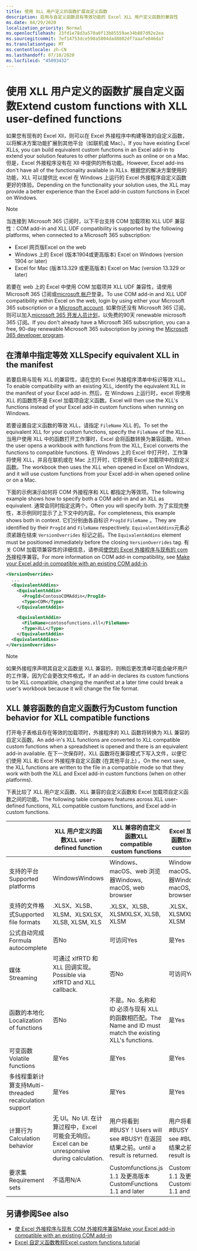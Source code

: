 ```yaml
---
title: 使用 XLL 用户定义的函数扩展自定义函数
description: 启用与自定义函数具有等效功能的 Excel XLL 用户定义函数的兼容性
ms.date: 04/29/2020
localization_priority: Normal
ms.openlocfilehash: 23fd1e78d3a570a0f13b85559ae34b887d92e2ea
ms.sourcegitcommit: 7ef14753dce598a5804dad8802df7aaafe046da7
ms.translationtype: MT
ms.contentlocale: zh-CN
ms.lasthandoff: 07/10/2020
ms.locfileid: "45093432"
---
```

# <a name="extend-custom-functions-with-xll-user-defined-functions"></a><span data-ttu-id="f25ac-103">使用 XLL 用户定义的函数扩展自定义函数</span><span class="sxs-lookup"><span data-stu-id="f25ac-103">Extend custom functions with XLL user-defined functions</span></span>

<span data-ttu-id="f25ac-104">如果您有现有的 Excel Xll，则可以在 Excel 外接程序中构建等效的自定义函数，以将解决方案功能扩展到其他平台（如联机或 Mac）。</span><span class="sxs-lookup"><span data-stu-id="f25ac-104">If you have existing Excel XLLs, you can build equivalent custom functions in an Excel add-in to extend your solution features to other platforms such as online or on a Mac.</span></span> <span data-ttu-id="f25ac-105">但是，Excel 外接程序没有在 Xll 中提供的所有功能。</span><span class="sxs-lookup"><span data-stu-id="f25ac-105">However, Excel add-ins don't have all of the functionality available in XLLs.</span></span> <span data-ttu-id="f25ac-106">根据您的解决方案使用的功能，XLL 可以提供比 excel 在 Windows 上运行的 Excel 外接程序自定义函数更好的体验。</span><span class="sxs-lookup"><span data-stu-id="f25ac-106">Depending on the functionality your solution uses, the XLL may provide a better experience than the Excel add-in custom functions in Excel on Windows.</span></span>

> [!NOTE]
> <span data-ttu-id="f25ac-107">当连接到 Microsoft 365 订阅时，以下平台支持 COM 加载项和 XLL UDF 兼容性：</span><span class="sxs-lookup"><span data-stu-id="f25ac-107">COM add-in and XLL UDF compatibility is supported by the following platforms, when connected to a Microsoft 365 subscription:</span></span>
> - <span data-ttu-id="f25ac-108">Excel 网页版</span><span class="sxs-lookup"><span data-stu-id="f25ac-108">Excel on the web</span></span>
> - <span data-ttu-id="f25ac-109">Windows 上的 Excel (版本1904或更高版本) </span><span class="sxs-lookup"><span data-stu-id="f25ac-109">Excel on Windows (version 1904 or later)</span></span>
> - <span data-ttu-id="f25ac-110">Excel for Mac (版本13.329 或更高版本) </span><span class="sxs-lookup"><span data-stu-id="f25ac-110">Excel on Mac (version 13.329 or later)</span></span>
> 
> <span data-ttu-id="f25ac-111">若要在 web 上的 Excel 中使用 COM 加载项并 XLL UDF 兼容性，请使用 Microsoft 365 订阅或[microsoft 帐户](https://account.microsoft.com/account)登录。</span><span class="sxs-lookup"><span data-stu-id="f25ac-111">To use COM add-in and XLL UDF compatibility within Excel on the web, login by using either your Microsoft 365 subscription or a [Microsoft account](https://account.microsoft.com/account).</span></span> <span data-ttu-id="f25ac-112">如果你还没有 Microsoft 365 订阅，则可以加入[microsoft 365 开发人员计划](https://developer.microsoft.com/office/dev-program)，以免费的90天 renewable microsoft 365 订阅。</span><span class="sxs-lookup"><span data-stu-id="f25ac-112">If you don't already have a Microsoft 365 subscription, you can a free, 90-day renewable Microsoft 365 subscription by joining the [Microsoft 365 developer program](https://developer.microsoft.com/office/dev-program).</span></span>

## <a name="specify-equivalent-xll-in-the-manifest"></a><span data-ttu-id="f25ac-113">在清单中指定等效 XLL</span><span class="sxs-lookup"><span data-stu-id="f25ac-113">Specify equivalent XLL in the manifest</span></span>

<span data-ttu-id="f25ac-114">若要启用与现有 XLL 的兼容性，请在您的 Excel 外接程序清单中标识等效 XLL。</span><span class="sxs-lookup"><span data-stu-id="f25ac-114">To enable compatibility with an existing XLL, identify the equivalent XLL in the manifest of your Excel add-in.</span></span> <span data-ttu-id="f25ac-115">然后，在 Windows 上运行时，excel 将使用 XLL 的函数而不是 Excel 加载项自定义函数。</span><span class="sxs-lookup"><span data-stu-id="f25ac-115">Excel will then use the XLL's functions instead of your Excel add-in custom functions when running on Windows.</span></span>

<span data-ttu-id="f25ac-116">若要设置自定义函数的等效 XLL，请指定 `FileName` XLL 的。</span><span class="sxs-lookup"><span data-stu-id="f25ac-116">To set the equivalent XLL for your custom functions, specify the `FileName` of the XLL.</span></span> <span data-ttu-id="f25ac-117">当用户使用 XLL 中的函数打开工作簿时，Excel 会将函数转换为兼容函数。</span><span class="sxs-lookup"><span data-stu-id="f25ac-117">When the user opens a workbook with functions from the XLL, Excel converts the functions to compatible functions.</span></span> <span data-ttu-id="f25ac-118">在 Windows 上的 Excel 中打开时，工作簿将使用 XLL，并且在联机或在 Mac 上打开时，它将使用 Excel 加载项中的自定义函数。</span><span class="sxs-lookup"><span data-stu-id="f25ac-118">The workbook then uses the XLL when opened in Excel on Windows, and it will use custom functions from your Excel add-in when opened online or on a Mac.</span></span>

<span data-ttu-id="f25ac-119">下面的示例演示如何将 COM 外接程序和 XLL 都指定为等效项。</span><span class="sxs-lookup"><span data-stu-id="f25ac-119">The following example shows how to specify both a COM add-in and an XLL as equivalent.</span></span> <span data-ttu-id="f25ac-120">通常会同时指定这两个。</span><span class="sxs-lookup"><span data-stu-id="f25ac-120">Often you will specify both.</span></span> <span data-ttu-id="f25ac-121">为了实现完整性，本示例同时显示了上下文中的内容。</span><span class="sxs-lookup"><span data-stu-id="f25ac-121">For completeness, this example shows both in context.</span></span> <span data-ttu-id="f25ac-122">它们分别由各自标识 `ProgId` `FileName` 。</span><span class="sxs-lookup"><span data-stu-id="f25ac-122">They are identified by their `ProgId` and `FileName` respectively.</span></span> <span data-ttu-id="f25ac-123">`EquivalentAddins`元素必须紧跟在结束 `VersionOverrides` 标记之前。</span><span class="sxs-lookup"><span data-stu-id="f25ac-123">The `EquivalentAddins` element must be positioned immediately before the closing `VersionOverrides` tag.</span></span> <span data-ttu-id="f25ac-124">有关 COM 加载项兼容性的详细信息，请参阅[使您的 Excel 外接程序与现有的 com 外](../develop/make-office-add-in-compatible-with-existing-com-add-in.md)接程序兼容。</span><span class="sxs-lookup"><span data-stu-id="f25ac-124">For more information on COM add-in compatibility, see [Make your Excel add-in compatible with an existing COM add-in](../develop/make-office-add-in-compatible-with-existing-com-add-in.md).</span></span>

```xml
<VersionOverrides>
  ...
  <EquivalentAddins>
    <EquivalentAddin>
      <ProgId>ContosoCOMAddin</ProgId>
      <Type>COM</Type>
    </EquivalentAddin>

    <EquivalentAddin>
      <FileName>contosofunctions.xll</FileName>
      <Type>XLL</Type>
    </EquivalentAddin>
  <EquivalentAddins>
</VersionOverrides>
```

> [!NOTE]
> <span data-ttu-id="f25ac-125">如果外接程序声明其自定义函数是 XLL 兼容的，则稍后更改清单可能会破坏用户的工作簿，因为它会更改文件格式。</span><span class="sxs-lookup"><span data-stu-id="f25ac-125">If an add-in declares its custom functions to be XLL compatible, changing the manifest at a later time could break a user's workbook because it will change the file format.</span></span>

## <a name="custom-function-behavior-for-xll-compatible-functions"></a><span data-ttu-id="f25ac-126">XLL 兼容函数的自定义函数行为</span><span class="sxs-lookup"><span data-stu-id="f25ac-126">Custom function behavior for XLL compatible functions</span></span>

<span data-ttu-id="f25ac-127">打开电子表格且存在等效的加载项时，外接程序的 XLL 函数将转换为 XLL 兼容的自定义函数。</span><span class="sxs-lookup"><span data-stu-id="f25ac-127">An add-in's XLL functions are converted to XLL compatible custom functions when a spreadsheet is opened and there is an equivalent add-in available.</span></span> <span data-ttu-id="f25ac-128">在下一次保存时，XLL 函数将在兼容模式下写入文件，以便它们使用 XLL 和 Excel 外接程序自定义函数 (在其他平台上) 。</span><span class="sxs-lookup"><span data-stu-id="f25ac-128">On the next save, the XLL functions are written to the file in a compatible mode so that they work with both the XLL and Excel add-in custom functions (when on other platforms).</span></span>

<span data-ttu-id="f25ac-129">下表比较了 XLL 用户定义函数、XLL 兼容的自定义函数和 Excel 加载项自定义函数之间的功能。</span><span class="sxs-lookup"><span data-stu-id="f25ac-129">The following table compares features across XLL user-defined functions, XLL compatible custom functions, and Excel add-in custom functions.</span></span>

|         |<span data-ttu-id="f25ac-130">XLL 用户定义的函数</span><span class="sxs-lookup"><span data-stu-id="f25ac-130">XLL user-defined function</span></span> |<span data-ttu-id="f25ac-131">XLL 兼容的自定义函数</span><span class="sxs-lookup"><span data-stu-id="f25ac-131">XLL compatible custom functions</span></span> |<span data-ttu-id="f25ac-132">Excel 加载项自定义函数</span><span class="sxs-lookup"><span data-stu-id="f25ac-132">Excel add-in custom function</span></span> |
|---------|---------|---------|---------|
| <span data-ttu-id="f25ac-133">支持的平台</span><span class="sxs-lookup"><span data-stu-id="f25ac-133">Supported platforms</span></span> | <span data-ttu-id="f25ac-134">Windows</span><span class="sxs-lookup"><span data-stu-id="f25ac-134">Windows</span></span> | <span data-ttu-id="f25ac-135">Windows、macOS、web 浏览器</span><span class="sxs-lookup"><span data-stu-id="f25ac-135">Windows, macOS, web browser</span></span> | <span data-ttu-id="f25ac-136">Windows、macOS、web 浏览器</span><span class="sxs-lookup"><span data-stu-id="f25ac-136">Windows, macOS, web browser</span></span> |
| <span data-ttu-id="f25ac-137">支持的文件格式</span><span class="sxs-lookup"><span data-stu-id="f25ac-137">Supported file formats</span></span> | <span data-ttu-id="f25ac-138">.XLSX、XLSB、XLSM、XLS</span><span class="sxs-lookup"><span data-stu-id="f25ac-138">XLSX, XLSB, XLSM, XLS</span></span> | <span data-ttu-id="f25ac-139">.XLSX、XLSB、XLSM</span><span class="sxs-lookup"><span data-stu-id="f25ac-139">XLSX, XLSB, XLSM</span></span> | <span data-ttu-id="f25ac-140">.XLSX、XLSB、XLSM</span><span class="sxs-lookup"><span data-stu-id="f25ac-140">XLSX, XLSB, XLSM</span></span> |
| <span data-ttu-id="f25ac-141">公式自动完成</span><span class="sxs-lookup"><span data-stu-id="f25ac-141">Formula autocomplete</span></span> | <span data-ttu-id="f25ac-142">否</span><span class="sxs-lookup"><span data-stu-id="f25ac-142">No</span></span> | <span data-ttu-id="f25ac-143">可访问</span><span class="sxs-lookup"><span data-stu-id="f25ac-143">Yes</span></span> | <span data-ttu-id="f25ac-144">是</span><span class="sxs-lookup"><span data-stu-id="f25ac-144">Yes</span></span> |
| <span data-ttu-id="f25ac-145">媒体</span><span class="sxs-lookup"><span data-stu-id="f25ac-145">Streaming</span></span> | <span data-ttu-id="f25ac-146">可通过 xlfRTD 和 XLL 回调实现。</span><span class="sxs-lookup"><span data-stu-id="f25ac-146">Possible via xlfRTD and XLL callback.</span></span> | <span data-ttu-id="f25ac-147">否</span><span class="sxs-lookup"><span data-stu-id="f25ac-147">No</span></span> | <span data-ttu-id="f25ac-148">可访问</span><span class="sxs-lookup"><span data-stu-id="f25ac-148">Yes</span></span> |
| <span data-ttu-id="f25ac-149">函数的本地化</span><span class="sxs-lookup"><span data-stu-id="f25ac-149">Localization of functions</span></span> | <span data-ttu-id="f25ac-150">否</span><span class="sxs-lookup"><span data-stu-id="f25ac-150">No</span></span> | <span data-ttu-id="f25ac-151">不是。</span><span class="sxs-lookup"><span data-stu-id="f25ac-151">No.</span></span> <span data-ttu-id="f25ac-152">名称和 ID 必须与现有 XLL 的函数相匹配。</span><span class="sxs-lookup"><span data-stu-id="f25ac-152">The Name and ID must match the existing XLL's functions.</span></span> | <span data-ttu-id="f25ac-153">是</span><span class="sxs-lookup"><span data-stu-id="f25ac-153">Yes</span></span> |
| <span data-ttu-id="f25ac-154">可变函数</span><span class="sxs-lookup"><span data-stu-id="f25ac-154">Volatile functions</span></span> | <span data-ttu-id="f25ac-155">是</span><span class="sxs-lookup"><span data-stu-id="f25ac-155">Yes</span></span> | <span data-ttu-id="f25ac-156">是</span><span class="sxs-lookup"><span data-stu-id="f25ac-156">Yes</span></span> | <span data-ttu-id="f25ac-157">是</span><span class="sxs-lookup"><span data-stu-id="f25ac-157">Yes</span></span> |
| <span data-ttu-id="f25ac-158">多线程重新计算支持</span><span class="sxs-lookup"><span data-stu-id="f25ac-158">Multi-threaded recalculation support</span></span> | <span data-ttu-id="f25ac-159">是</span><span class="sxs-lookup"><span data-stu-id="f25ac-159">Yes</span></span> | <span data-ttu-id="f25ac-160">是</span><span class="sxs-lookup"><span data-stu-id="f25ac-160">Yes</span></span> | <span data-ttu-id="f25ac-161">是</span><span class="sxs-lookup"><span data-stu-id="f25ac-161">Yes</span></span> |
| <span data-ttu-id="f25ac-162">计算行为</span><span class="sxs-lookup"><span data-stu-id="f25ac-162">Calculation behavior</span></span> | <span data-ttu-id="f25ac-163">无 UI。</span><span class="sxs-lookup"><span data-stu-id="f25ac-163">No UI.</span></span> <span data-ttu-id="f25ac-164">在计算过程中，Excel 可能会无响应。</span><span class="sxs-lookup"><span data-stu-id="f25ac-164">Excel can be unresponsive during calculation.</span></span> | <span data-ttu-id="f25ac-165">用户将看到 #BUSY！</span><span class="sxs-lookup"><span data-stu-id="f25ac-165">Users will see #BUSY!</span></span> <span data-ttu-id="f25ac-166">在返回结果之前。</span><span class="sxs-lookup"><span data-stu-id="f25ac-166">until a result is returned.</span></span> | <span data-ttu-id="f25ac-167">用户将看到 #BUSY！</span><span class="sxs-lookup"><span data-stu-id="f25ac-167">Users will see #BUSY!</span></span> <span data-ttu-id="f25ac-168">在返回结果之前。</span><span class="sxs-lookup"><span data-stu-id="f25ac-168">until a result is returned.</span></span> |
| <span data-ttu-id="f25ac-169">要求集</span><span class="sxs-lookup"><span data-stu-id="f25ac-169">Requirement sets</span></span> | <span data-ttu-id="f25ac-170">不适用</span><span class="sxs-lookup"><span data-stu-id="f25ac-170">N/A</span></span> | <span data-ttu-id="f25ac-171">Customfunctions.js 1.1 及更高版本</span><span class="sxs-lookup"><span data-stu-id="f25ac-171">CustomFunctions 1.1 and later</span></span> | <span data-ttu-id="f25ac-172">Customfunctions.js 1.1 及更高版本</span><span class="sxs-lookup"><span data-stu-id="f25ac-172">CustomFunctions 1.1 and later</span></span> |

## <a name="see-also"></a><span data-ttu-id="f25ac-173">另请参阅</span><span class="sxs-lookup"><span data-stu-id="f25ac-173">See also</span></span>

- [<span data-ttu-id="f25ac-174">使 Excel 外接程序与现有 COM 外接程序兼容</span><span class="sxs-lookup"><span data-stu-id="f25ac-174">Make your Excel add-in compatible with an existing COM add-in</span></span>](../develop/make-office-add-in-compatible-with-existing-com-add-in.md)
- [<span data-ttu-id="f25ac-175">Excel 自定义函数教程</span><span class="sxs-lookup"><span data-stu-id="f25ac-175">Excel custom functions tutorial</span></span>](../tutorials/excel-tutorial-create-custom-functions.md)
